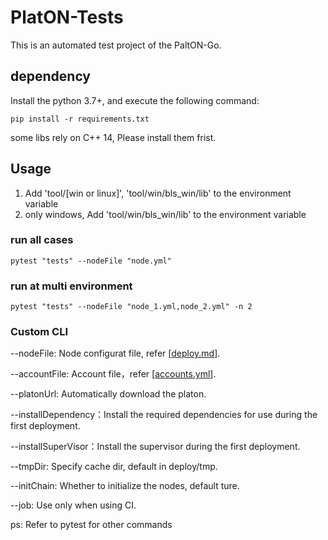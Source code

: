 # PlatON-Tests
This is an automated test project of the PaltON-Go.


## dependency

Install the python 3.7+, and execute the following command:

```shell
pip install -r requirements.txt
```

some libs rely on C++ 14, Please install them frist.

## Usage

1. Add 'tool/[win or linux]', 'tool/win/bls_win/lib' to the environment variable
2. only windows, Add 'tool/win/bls_win/lib' to the environment variable

### run all cases

```shell
pytest "tests" --nodeFile "node.yml"
```

### run at multi environment

```shell
pytest "tests" --nodeFile "node_1.yml,node_2.yml" -n 2
```

### Custom CLI

--nodeFile: Node configurat file, refer [[deploy.md](docs/deploy.md)].

--accountFile: Account file，refer [[accounts.yml](deploy/accounts.yml)].

--platonUrl: Automatically download the platon.

--installDependency：Install the required dependencies for use during the first deployment.

--installSuperVisor：Install the supervisor during the first deployment.

--tmpDir: Specify cache dir, default in deploy/tmp.

--initChain: Whether to initialize the nodes, default ture.

--job: Use only when using CI.

ps: Refer to pytest for other commands